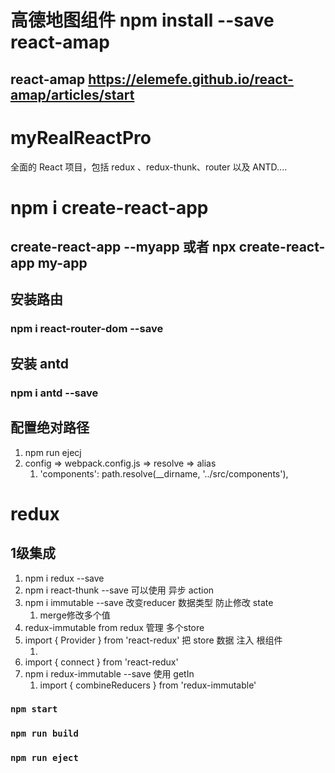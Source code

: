 # 高德地图组件 npm install --save react-amap
## react-amap https://elemefe.github.io/react-amap/articles/start

# myRealReactPro
全面的 React 项目，包括 redux 、redux-thunk、router 以及 ANTD....

# npm i create-react-app 
## create-react-app --myapp 或者  npx create-react-app my-app

## 安装路由
### npm i react-router-dom --save

## 安装 antd
### npm i antd --save

## 配置绝对路径
1. npm run ejecj
2. config => webpack.config.js => resolve => alias
   1. 'components': path.resolve(__dirname, '../src/components'),


# redux 
## 1级集成
   1. npm i redux --save
   2. npm i react-thunk --save 可以使用 异步 action
   3. npm i immutable --save  改变reducer 数据类型  防止修改 state
      1. merge修改多个值
   4. redux-immutable from redux 管理 多个store
   5. import { Provider } from 'react-redux' 把 store 数据 注入 根组件
      1. <Provider store={store}>
   6. import { connect } from 'react-redux'
   7. npm i redux-immutable --save 使用 getIn
      1. import { combineReducers } from 'redux-immutable'










### `npm start`
### `npm run build`
### `npm run eject`



